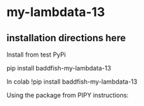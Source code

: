 # my-lambdata-13

## installation directions here 


Install from test PyPi

pip install baddfish-my-lambdata-13

In colab !pip install baddfish-my-lambdata-13


Using the package from PIPY instructions: